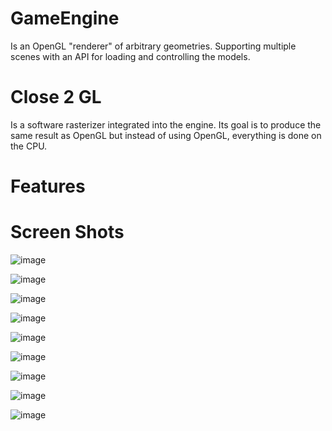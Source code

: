 # GameEngine

Is an OpenGL "renderer" of arbitrary geometries.
Supporting multiple scenes with an API for loading and controlling the models.

# Close 2 GL

Is a software rasterizer integrated into the engine.
Its goal is to produce the same result as OpenGL but instead of using OpenGL, everything is done on the CPU.

# Features

# Screen Shots

![image](https://github.com/lucaszm7/GameEngine/assets/42661760/9bea4063-0682-400e-9b4d-441f15a600c7)

![image](https://github.com/lucaszm7/GameEngine/assets/42661760/6fa72d1f-2fc4-455c-b68e-05761516bf8f)

![image](https://github.com/lucaszm7/GameEngine/assets/42661760/25765abf-add7-4bf2-91ee-67804b134e1a)

![image](https://github.com/lucaszm7/GameEngine/assets/42661760/3a7472d6-2fb9-44cc-b03a-32d4f16d6464)

![image](https://github.com/lucaszm7/GameEngine/assets/42661760/c3b897bb-d0a6-46f2-86e3-9437df876780)

![image](https://github.com/lucaszm7/GameEngine/assets/42661760/4ac1222f-7b93-4f96-936f-336803f4c80f)

![image](https://github.com/lucaszm7/GameEngine/assets/42661760/bdbd3a72-1039-4317-a635-88b5b5d40699)

![image](https://github.com/lucaszm7/GameEngine/assets/42661760/5df251ea-cc56-42a3-b62a-fcae066d16e1)

![image](https://github.com/lucaszm7/GameEngine/assets/42661760/3082f5bb-53f7-431c-9766-151d90e48cd0)

